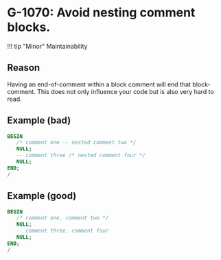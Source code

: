# G-1070: Avoid nesting comment blocks.

!!! tip "Minor"
    Maintainability

## Reason

Having an end-of-comment within a block comment will end that block-comment. This does not only influence your code but is also very hard to read.

## Example (bad)

``` sql
BEGIN
   /* comment one -- nested comment two */
   NULL;
   -- comment three /* nested comment four */
   NULL;
END;
/
```

## Example (good)

``` sql
BEGIN
   /* comment one, comment two */
   NULL;
   -- comment three, comment four
   NULL;
END;
/
```
